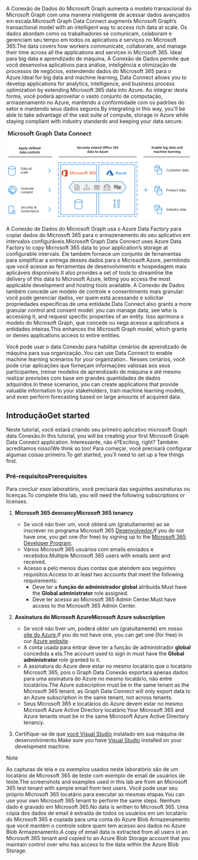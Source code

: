 <!-- markdownlint-disable MD002 MD041 -->

<span data-ttu-id="1a77e-101">A Conexão de Dados do Microsoft Graph aumenta o modelo transacional do Microsoft Graph com uma maneira inteligente de acessar dados avançados em escala.</span><span class="sxs-lookup"><span data-stu-id="1a77e-101">Microsoft Graph Data Connect augments Microsoft Graph’s transactional model with an intelligent way to access rich data at scale.</span></span> <span data-ttu-id="1a77e-102">Os dados abordam como os trabalhadores se comunicam, colaboram e gerenciam seu tempo em todos os aplicativos e serviços no Microsoft 365.</span><span class="sxs-lookup"><span data-stu-id="1a77e-102">The data covers how workers communicate, collaborate, and manage their time across all the applications and services in Microsoft 365.</span></span> <span data-ttu-id="1a77e-103">Ideal para big data e aprendizado de máquina, A Conexão de Dados permite que você desenvolva aplicativos para análise, inteligência e otimização de processos de negócios, estendendo dados do Microsoft 365 para o Azure.</span><span class="sxs-lookup"><span data-stu-id="1a77e-103">Ideal for big data and machine learning, Data Connect allows you to develop applications for analytics, intelligence, and business process optimization by extending Microsoft 365 data into Azure.</span></span> <span data-ttu-id="1a77e-104">Ao integrar desta forma, você poderá aproveitar o vasto conjunto de computação, armazenamento no Azure, mantendo a conformidade com os padrões do setor e mantendo seus dados seguros.</span><span class="sxs-lookup"><span data-stu-id="1a77e-104">By integrating in this way, you'll be able to take advantage of the vast suite of compute, storage in Azure while staying compliant with industry standards and keeping your data secure.</span></span>

![Esta imagem explica os controles de dados aplicados entre Microsoft 365 dados na nuvem do Azure, bem como os dados de saída.](images/data-connect-mgdc-capabilities.png)

<span data-ttu-id="1a77e-106">A Conexão de Dados do Microsoft Graph usa o Azure Data Factory para copiar dados do Microsoft 365 para o armazenamento do seu aplicativo em intervalos configuráveis.</span><span class="sxs-lookup"><span data-stu-id="1a77e-106">Microsoft Graph Data Connect uses Azure Data Factory to copy Microsoft 365 data to your application’s storage at configurable intervals.</span></span> <span data-ttu-id="1a77e-107">Ele também fornece um conjunto de ferramentas para simplificar a entrega desses dados para o Microsoft Azure, permitindo que você acesse as ferramentas de desenvolvimento e hospedagem mais aplicáveis disponíveis.</span><span class="sxs-lookup"><span data-stu-id="1a77e-107">It also provides a set of tools to streamline the delivery of this data to Microsoft Azure, letting you access the most applicable development and hosting tools available.</span></span> <span data-ttu-id="1a77e-108">A Conexão de Dados também concede um modelo de controle e consentimento mais granular: você pode gerenciar dados, ver quem está acessando e solicitar propriedades específicas de uma entidade.</span><span class="sxs-lookup"><span data-stu-id="1a77e-108">Data Connect also grants a more granular control and consent model: you can manage data, see who is accessing it, and request specific properties of an entity.</span></span> <span data-ttu-id="1a77e-109">Isso aprimora o modelo do Microsoft Graph, que concede ou nega acesso a aplicativos a entidades inteiras.</span><span class="sxs-lookup"><span data-stu-id="1a77e-109">This enhances the Microsoft Graph model, which grants or denies applications access to entire entities.</span></span>

<span data-ttu-id="1a77e-110">Você pode usar o data Conexão para habilitar cenários de aprendizado de máquina para sua organização..</span><span class="sxs-lookup"><span data-stu-id="1a77e-110">You can use Data Connect to enable machine learning scenarios for your organization..</span></span> <span data-ttu-id="1a77e-111">Nesses cenários, você pode criar aplicações que forneçam informações valiosas aos seus participantes, treinar modelos de aprendizado de máquina e até mesmo realizar previsões com base em grandes quantidades de dados adquiridos.</span><span class="sxs-lookup"><span data-stu-id="1a77e-111">In these scenarios, you can create applications that provide valuable information to your stakeholders, train machine learning models, and even perform forecasting based on large amounts of acquired data.</span></span>

## <a name="get-started"></a><span data-ttu-id="1a77e-112">Introdução</span><span class="sxs-lookup"><span data-stu-id="1a77e-112">Get started</span></span>

<span data-ttu-id="1a77e-113">Neste tutorial, você estará criando seu primeiro aplicativo microsoft Graph data Conexão.</span><span class="sxs-lookup"><span data-stu-id="1a77e-113">In this tutorial, you will be creating your first Microsoft Graph Data Connect application.</span></span> <span data-ttu-id="1a77e-114">Interessante, não é?</span><span class="sxs-lookup"><span data-stu-id="1a77e-114">Exciting, right?</span></span> <span data-ttu-id="1a77e-115">Também acreditamos nisso!</span><span class="sxs-lookup"><span data-stu-id="1a77e-115">We think so too!</span></span> <span data-ttu-id="1a77e-116">Para começar, você precisará configurar algumas coisas primeiro.</span><span class="sxs-lookup"><span data-stu-id="1a77e-116">To get started, you'll need to set up a few things first.</span></span>

### <a name="prerequisites"></a><span data-ttu-id="1a77e-117">Pré-requisitos</span><span class="sxs-lookup"><span data-stu-id="1a77e-117">Prerequisites</span></span>

<span data-ttu-id="1a77e-118">Para concluir esse laboratório, você precisará das seguintes assinaturas ou licenças.</span><span class="sxs-lookup"><span data-stu-id="1a77e-118">To complete this lab, you will need the following subscriptions or licenses.</span></span>

1. <span data-ttu-id="1a77e-119">**Microsoft 365 deenancy**</span><span class="sxs-lookup"><span data-stu-id="1a77e-119">**Microsoft 365 tenancy**</span></span>
  
   - <span data-ttu-id="1a77e-120">Se você não tiver um, você obterá um (gratuitamente) ao se inscrever no programa Microsoft 365 [Desenvolvedor.](https://developer.microsoft.com/microsoft-365/dev-program)</span><span class="sxs-lookup"><span data-stu-id="1a77e-120">If you do not have one, you get one (for free) by signing up to the [Microsoft 365 Developer Program](https://developer.microsoft.com/microsoft-365/dev-program).</span></span>
   - <span data-ttu-id="1a77e-121">Vários Microsoft 365 usuários com emails enviados e recebidos.</span><span class="sxs-lookup"><span data-stu-id="1a77e-121">Multiple Microsoft 365 users with emails sent and received.</span></span>
   - <span data-ttu-id="1a77e-122">Acesso a pelo menos duas contas que atendem aos seguintes requisitos:</span><span class="sxs-lookup"><span data-stu-id="1a77e-122">Access to at least two accounts that meet the following requirements:</span></span>
      - <span data-ttu-id="1a77e-123">Deve ter a **função de administrador global** atribuída.</span><span class="sxs-lookup"><span data-stu-id="1a77e-123">Must have the **Global administrator** role assigned.</span></span>
      - <span data-ttu-id="1a77e-124">Deve ter acesso ao Microsoft 365 Admin Center.</span><span class="sxs-lookup"><span data-stu-id="1a77e-124">Must have access to the Microsoft 365 Admin Center.</span></span>

1. <span data-ttu-id="1a77e-125">**Assinatura do Microsoft Azure**</span><span class="sxs-lookup"><span data-stu-id="1a77e-125">**Microsoft Azure subscription**</span></span>
  
   - <span data-ttu-id="1a77e-126">Se você não tiver um, poderá obter um (gratuitamente) em nosso [site do Azure.](https://azure.microsoft.com/free/)</span><span class="sxs-lookup"><span data-stu-id="1a77e-126">If you do not have one, you can get one (for free) in our [Azure website](https://azure.microsoft.com/free/).</span></span>
   - <span data-ttu-id="1a77e-127">A conta usada para entrar deve ter a função de administrador **global** concedida a ela.</span><span class="sxs-lookup"><span data-stu-id="1a77e-127">The account used to sign in must have the **Global administrator** role granted to it.</span></span>
   - <span data-ttu-id="1a77e-128">A assinatura do Azure deve estar no mesmo locatário que o locatário Microsoft 365, pois o Graph Data Conexão exportará apenas dados para uma assinatura do Azure no mesmo locatário, não entre locatários.</span><span class="sxs-lookup"><span data-stu-id="1a77e-128">The Azure subscription must be in the same tenant as the Microsoft 365 tenant, as Graph Data Connect will only export data to an Azure subscription in the same tenant, not across tenants.</span></span>
   - <span data-ttu-id="1a77e-129">Seus Microsoft 365 e locatários do Azure devem estar no mesmo Microsoft Azure Active Directory locatário.</span><span class="sxs-lookup"><span data-stu-id="1a77e-129">Your Microsoft 365 and Azure tenants must be in the same Microsoft Azure Active Directory tenancy.</span></span>

1. <span data-ttu-id="1a77e-130">Certifique-se de que [você Visual Studio](https://visualstudio.microsoft.com/vs/) instalado em sua máquina de desenvolvimento.</span><span class="sxs-lookup"><span data-stu-id="1a77e-130">Make sure you have [Visual Studio](https://visualstudio.microsoft.com/vs/) installed on your development machine.</span></span>

> [!NOTE]
> <span data-ttu-id="1a77e-131">As capturas de tela e os exemplos usados neste laboratório são de um locatário de Microsoft 365 de teste com exemplo de email de usuários de teste.</span><span class="sxs-lookup"><span data-stu-id="1a77e-131">The screenshots and examples used in this lab are from an Microsoft 365 test tenant with sample email from test users.</span></span> <span data-ttu-id="1a77e-132">Você pode usar seu próprio Microsoft 365 locatário para executar as mesmas etapas.</span><span class="sxs-lookup"><span data-stu-id="1a77e-132">You can use your own Microsoft 365 tenant to perform the same steps.</span></span> <span data-ttu-id="1a77e-133">Nenhum dado é gravado em Microsoft 365.</span><span class="sxs-lookup"><span data-stu-id="1a77e-133">No data is written to Microsoft 365.</span></span> <span data-ttu-id="1a77e-134">Uma cópia dos dados de email é extraída de todos os usuários em um locatário do Microsoft 365 e copiada para uma conta do Azure Blob Armazenamento que você mantém o controle sobre quem tem acesso aos dados no Azure Blob Armazenamento.</span><span class="sxs-lookup"><span data-stu-id="1a77e-134">A copy of email data is extracted from all users in an Microsoft 365 tenant and copied to an Azure Blob Storage account that you maintain control over who has access to the data within the Azure Blob Storage.</span></span>
